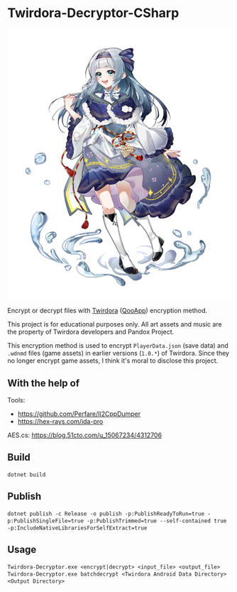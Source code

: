 # Twirdora-Decryptor-CSharp

![小蓝梦](./image/小蓝梦.png)

Encrypt or decrypt files with [Twirdora](https://www.taptap.cn/app/212893) ([QooApp](https://apps.qoo-app.com/app/19984)) encryption method.

This project is for educational purposes only. All art assets and music are the property of Twirdora developers and Pandox Project.

This encryption method is used to encrypt `PlayerData.json` (save data) and `.wdnmd` files (game assets) in earlier versions (`1.0.*`) of Twirdora. Since they no longer encrypt game assets, I think it's moral to disclose this project.

## With the help of

Tools:

-   <https://github.com/Perfare/Il2CppDumper>
-   <https://hex-rays.com/ida-pro>

AES.cs: <https://blog.51cto.com/u_15067234/4312706>

## Build

```shell
dotnet build
```

## Publish

```shell
dotnet publish -c Release -o publish -p:PublishReadyToRun=true -p:PublishSingleFile=true -p:PublishTrimmed=true --self-contained true -p:IncludeNativeLibrariesForSelfExtract=true
```

## Usage

```shell
Twirdora-Decryptor.exe <encrypt|decrypt> <input_file> <output_file>
Twirdora-Decryptor.exe batchdecrypt <Twirdora Android Data Directory> <Output Directory>
```
